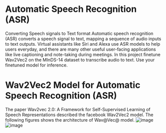 # Automatic Speech Recognition (ASR)
Converting Speech signals to Text format
Automatic speech recognition (ASR) converts a speech signal to text, mapping a sequence of audio inputs to text outputs. Virtual assistants like Siri and Alexa use ASR models to help users everyday, and there are many other useful user-facing applications like live captioning and note-taking during meetings.
In this project finetune Wav2Vec2 on the MInDS-14 dataset to transcribe audio to text.
Use your finetuned model for inference.
# Wav2Vec2 Model for Automatic Speech Recognition (ASR)<br>
The paper Wav2vec 2.0: A Framework for Self-Supervised Learning of Speech Representations described the facebook Wav2Vec2 model. The following figures shows the architecture of Wav@Vec@ model.
![image](https://user-images.githubusercontent.com/102625347/217045620-66360f7c-50e6-4343-b1a6-1ec64613432a.png)<br>
![image](https://user-images.githubusercontent.com/102625347/217045685-4e250ef2-e67f-47e4-8052-7633f8d585d4.png)
